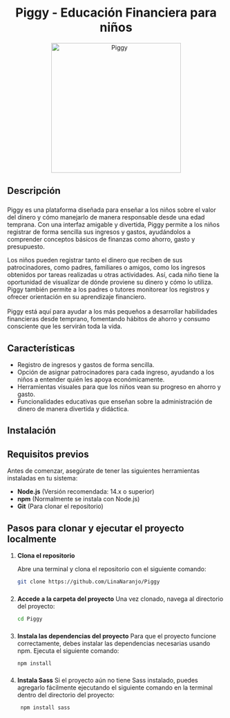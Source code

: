<h1 align="center">Piggy - Educación Financiera para niños</h1>

<p align="center">
  <img src="https://github.com/user-attachments/assets/72e76d17-7dd7-4f32-a202-a14658cd3fb9" width="300" alt="Piggy">
</p>

###

<h2 align="left">Descripción</h2>

###
<p align="left">Piggy es una plataforma diseñada para enseñar a los niños sobre el valor del dinero y cómo manejarlo de manera responsable desde una edad temprana. Con una interfaz amigable y divertida, Piggy permite a los niños registrar de forma sencilla sus ingresos y gastos, ayudándolos a comprender conceptos básicos de finanzas como ahorro, gasto y presupuesto.

Los niños pueden registrar tanto el dinero que reciben de sus patrocinadores, como padres, familiares o amigos, como los ingresos obtenidos por tareas realizadas u otras actividades. Así, cada niño tiene la oportunidad de visualizar de dónde proviene su dinero y cómo lo utiliza. Piggy también permite a los padres o tutores monitorear los registros y ofrecer orientación en su aprendizaje financiero.<br><br>
Piggy está aquí para ayudar a los más pequeños a desarrollar habilidades financieras desde temprano, fomentando hábitos de ahorro y consumo consciente que les servirán toda la vida.

###

## Características

- Registro de ingresos y gastos de forma sencilla.
- Opción de asignar patrocinadores para cada ingreso, ayudando a los niños a entender quién les apoya económicamente.
- Herramientas visuales para que los niños vean su progreso en ahorro y gasto.
- Funcionalidades educativas que enseñan sobre la administración de dinero de manera divertida y didáctica.

###
## Instalación

## Requisitos previos

Antes de comenzar, asegúrate de tener las siguientes herramientas instaladas en tu sistema:

- **Node.js** (Versión recomendada: 14.x o superior)
- **npm** (Normalmente se instala con Node.js)
- **Git** (Para clonar el repositorio)

## Pasos para clonar y ejecutar el proyecto localmente

1. **Clona el repositorio**

   Abre una terminal y clona el repositorio con el siguiente comando:

   ```bash
   git clone https://github.com/LinaNaranjo/Piggy

 ###

 2. **Accede a la carpeta del proyecto**
    Una vez clonado, navega al directorio del proyecto:
       ```bash
       cd Piggy
       
 ###
  3. **Instala las dependencias del proyecto**
     Para que el proyecto funcione correctamente, debes instalar las dependencias necesarias usando npm. Ejecuta el siguiente comando:
       ```bash
       npm install
 ###
  4. **Instala Sass**
      Si el proyecto aún no tiene Sass instalado, puedes agregarlo fácilmente ejecutando el siguiente comando en la terminal dentro del directorio del proyecto:

     ```bash
      npm install sass
